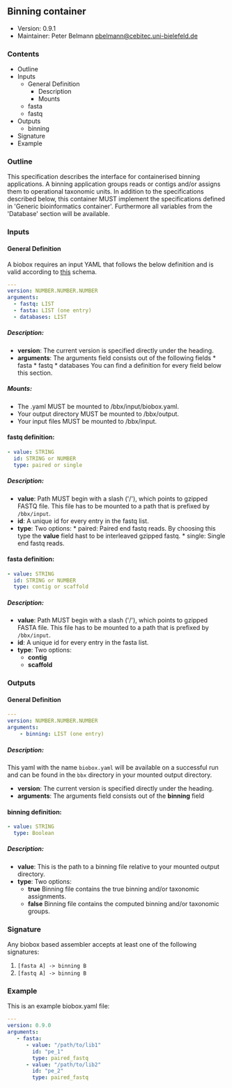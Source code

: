## Binning container

  * Version:    0.9.1
  * Maintainer: Peter Belmann <pbelmann@cebitec.uni-bielefeld.de>

### Contents
* Outline
* Inputs
   * General Definition
      * Description
      * Mounts
   * fasta
   * fastq
* Outputs
   * binning
* Signature
* Example

### Outline

This specification describes the interface for containerised binning applications. A binning application groups reads or contigs and/or assigns them to operational taxonomic units. In addition to the specifications described below, this container MUST implement the specifications defined in 'Generic bioinformatics container'. Furthermore all variables from the 'Database' section will be available.

### Inputs

#### General Definition

A biobox requires an input YAML that follows the below definition and is valid according to [this](https://github.com/bioboxes/rfc/blob/master/container/short-read-assembler/input_schema.yaml) schema. 

```YAML
---
version: NUMBER.NUMBER.NUMBER
arguments:
  - fastq: LIST
  - fasta: LIST (one entry)
  - databases: LIST
```

##### Description:
* **version**: The current version is specified directly under the heading.
* **arguments**: The arguments field consists out of the following fields 
       * fasta
       * fastq
       * databases
       You can find a definition for every field below this section.

##### Mounts:
 * The .yaml MUST be mounted to /bbx/input/biobox.yaml.
 * Your output directory MUST be mounted to /bbx/output.
 * Your input files MUST be mounted to /bbx/input. 

#### fastq definition: 
```YAML
- value: STRING
  id: STRING or NUMBER
  type: paired or single
```

##### Description:
* **value**: Path MUST begin with a slash ('/'), which points to gzipped FASTQ file. This file has to be mounted to a path that is prefixed by `/bbx/input`.
* **id**: A unique id for every entry in the fastq list.
* **type**: Two options:
      * paired: Paired end fastq reads. By choosing this type the **value** field hast to be interleaved gzipped fastq.
      * single: Single end fastq reads. 
 

#### fasta definition:

```YAML
- value: STRING
  id: STRING or NUMBER
  type: contig or scaffold
```

##### Description:
* **value**: Path MUST begin with a slash ('/'), which points to gzipped FASTA file. This file has to be mounted to a path that is prefixed by `/bbx/input`.
* **id**: A unique id for every entry in the fasta list.
* **type**: Two options:
  * **contig**
  * **scaffold**

### Outputs

#### General Definition

```YAML
---
version: NUMBER.NUMBER.NUMBER
arguments: 
    - binning: LIST (one entry)
```

##### Description:
This yaml with the name `biobox.yaml` will be available on a successful run and can be found in the `bbx` directory in your mounted output directory.

* **version**: The current version is specified directly under the heading.
* **arguments**: The arguments field consists out of the **binning** field

#### binning definition:

```YAML
- value: STRING
  type: Boolean
```

##### Description:
* **value**: This is the path to a binning file relative to your mounted output directory.
* **type**: Two options:
  * **true** Binning file contains the true binning and/or taxonomic assignments.
  * **false** Binning file contains the computed binning and/or taxonomic groups.

### Signature

Any biobox based assembler accepts at least one of the following signatures:

1. `[fasta A] -> binning B`
2. `[fastq A] -> binning B`

### Example
This is an example biobox.yaml file:

```YAML
---
version: 0.9.0
arguments:
   - fasta:
      - value: "/path/to/lib1"
        id: "pe_1"
        type: paired_fastq
      - value: "/path/to/lib2"
        id: "pe_2"
        type: paired_fastq
```

